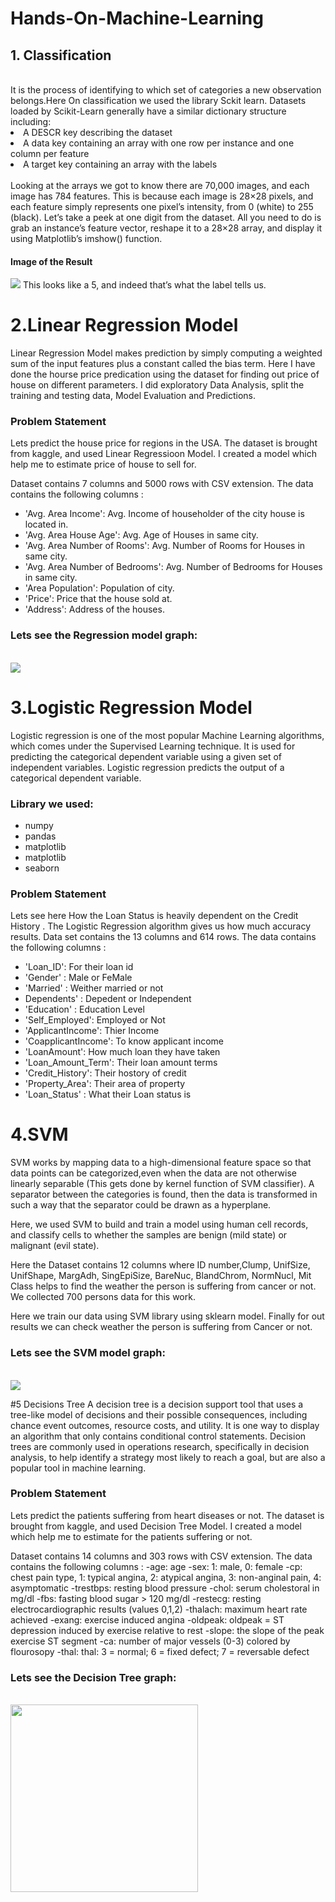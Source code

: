 # Hands-On-Machine-Learning
<h2> 1. Classification </h2> 
<br>  It is the process of identifying to which set of categories a new observation belongs.Here On classification we used the library Sckit learn.
Datasets loaded by Scikit-Learn generally have a similar dictionary structure including: 

<li>  A DESCR key describing the dataset </li>
<li>  A data key containing an array with one row per instance and one column per feature </li>
<li>  A target key containing an array with the labels </li>
<br>
Looking at the arrays we got to know there are 70,000 images, and each image has 784 features. This is because each image
is 28×28 pixels, and each feature simply represents one pixel’s intensity, from 0
(white) to 255 (black). Let’s take a peek at one digit from the dataset. All you need to
do is grab an instance’s feature vector, reshape it to a 28×28 array, and display it using
Matplotlib’s imshow() function.
<h4>Image of the Result</h4>
<img src=https://res.cloudinary.com/adeshpokhrel/image/upload/v1621076062/1_v7nx5p.png> </img>
This looks like a 5, and indeed that’s what the label tells us.


# 2.Linear Regression Model
Linear Regression Model makes prediction by simply computing a weighted sum of the input features plus a constant called the bias term. Here I have done the hourse price predication using the dataset for finding out price of house on different parameters. I did exploratory Data Analysis, split the training and testing data, Model Evaluation and Predictions. 

### Problem Statement
Lets predict the house price for regions in the USA. The dataset is brought from kaggle, and used Linear Regressioon Model. I created a model which help me to estimate price of house to sell for.

Dataset contains 7 columns and 5000 rows with CSV extension. 
The data contains the following columns :
- 'Avg. Area Income': Avg. Income of householder of the city house is located in.
- 'Avg. Area House Age': Avg. Age of Houses in same city.
- 'Avg. Area Number of Rooms': Avg. Number of Rooms for Houses in same city.
- 'Avg. Area Number of Bedrooms': Avg. Number of Bedrooms for Houses in same city.
- 'Area Population': Population of city.
- 'Price': Price that the house sold at.
- 'Address': Address of the houses.

<h3>Lets see the Regression model graph: </h3>
 <br>
 <img src=https://res.cloudinary.com/adeshpokhrel/image/upload/v1621148749/LinearRefression_byq72d.png> </img> </br>
 
 # 3.Logistic Regression Model
Logistic regression is one of the most popular Machine Learning algorithms, which comes under the Supervised Learning technique. It is used for predicting the categorical dependent variable using a given set of independent variables. Logistic regression predicts the output of a categorical dependent variable.

### Library we used: 
- numpy 
- pandas 
- matplotlib
- matplotlib
- seaborn

### Problem Statement 
Lets see here How the Loan Status is heavily dependent on the Credit History . The Logistic Regression algorithm gives us how much accuracy results.
Data set contains the 13 columns and 614 rows.
The data contains the following columns :
- 'Loan_ID': For their loan id
- 'Gender' : Male or FeMale
- 'Married'	: Weither married or not
- Dependents' : Depedent or Independent  
- 'Education' : Education Level
- 'Self_Employed': Employed or Not
-	'ApplicantIncome': Thier Income
-	'CoapplicantIncome': To know applicant income
-	'LoanAmount': How much loan they have taken
-	'Loan_Amount_Term': Their loan amount terms
-	'Credit_History':	Their hostory of credit
-	'Property_Area': Their area of property
-	'Loan_Status' : What their Loan status is

# 4.SVM 
SVM works by mapping data to a high-dimensional feature space so that data points can be categorized,even when the data are not otherwise linearly separable (This gets done by kernel function of SVM classifier). A separator between the categories is found, then the data is transformed in such a way that the separator could be drawn as a hyperplane.

Here, we used SVM to build and train a model using human cell records, and classify cells to whether the samples are benign (mild state) or malignant (evil state).

Here the Dataset contains 12 columns where ID number,Clump,	UnifSize,	UnifShape,	MargAdh,	SingEpiSize,	BareNuc,	BlandChrom,	NormNucl,	Mit	Class helps to find the weather the person is suffering from cancer or not. We collected 700 persons data for this work.

Here we train our data using SVM library using sklearn model. 
Finally for out results we can check weather the person is suffering from Cancer or not.
<h3>Lets see the SVM model graph: </h3>
<br>
 <img src=https://res.cloudinary.com/adeshpokhrel/image/upload/v1621405022/svm_qvyxaq.png> </img> </br>

#5 Decisions Tree
A decision tree is a decision support tool that uses a tree-like model of decisions and their possible consequences, including chance event outcomes, resource costs, and utility. It is one way to display an algorithm that only contains conditional control statements. Decision trees are commonly used in operations research, specifically in decision analysis, to help identify a strategy most likely to reach a goal, but are also a popular tool in machine learning.

### Problem Statement
Lets predict the patients suffering from heart diseases or not. The dataset is brought from kaggle, and used Decision Tree Model. I created a model which help me to estimate for the patients suffering or not.

Dataset contains 14 columns and 303 rows with CSV extension. 
The data contains the following columns :
-age:			age
-sex:			1: male, 0: female
-cp:			chest pain type, 1: typical angina, 2: atypical angina, 3: non-anginal pain, 4: asymptomatic
-trestbps:			resting blood pressure
-chol:			 serum cholestoral in mg/dl
-fbs:			fasting blood sugar > 120 mg/dl
-restecg:			resting electrocardiographic results (values 0,1,2)
-thalach:			 maximum heart rate achieved
-exang:			exercise induced angina
-oldpeak:			oldpeak = ST depression induced by exercise relative to rest
-slope:			the slope of the peak exercise ST segment
-ca:			number of major vessels (0-3) colored by flourosopy
-thal:			thal: 3 = normal; 6 = fixed defect; 7 = reversable defect

<h3>Lets see the Decision Tree graph: </h3>
 <br>
 <img src=https://res.cloudinary.com/adeshpokhrel/image/upload/v1621405016/tumblr_inline_o24t595vJi1tcmcm4_1280_qkii15.png height=300 width=300> </img> </br>
















